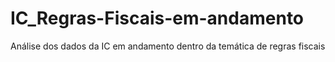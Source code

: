 # IC_Regras-Fiscais-em-andamento
 Análise dos dados da IC em andamento dentro da temática de regras fiscais

